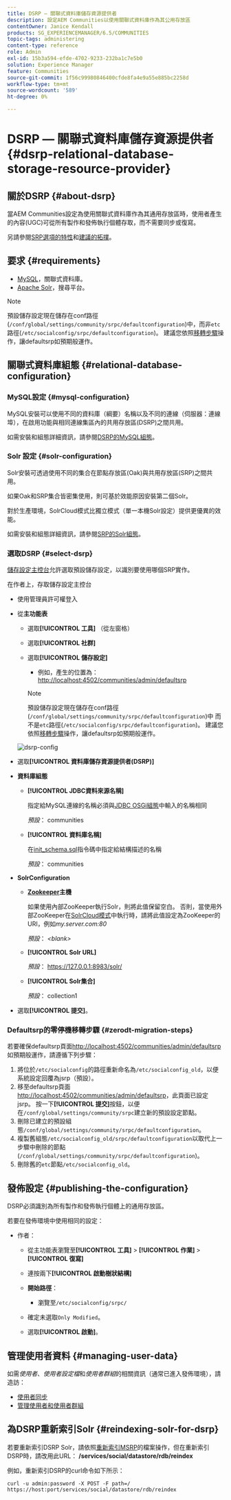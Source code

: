 ```yaml
---
title: DSRP — 關聯式資料庫儲存資源提供者
description: 設定AEM Communities以使用關聯式資料庫作為其公用存放區
contentOwner: Janice Kendall
products: SG_EXPERIENCEMANAGER/6.5/COMMUNITIES
topic-tags: administering
content-type: reference
role: Admin
exl-id: 15b3a594-efde-4702-9233-232ba1c7e5b0
solution: Experience Manager
feature: Communities
source-git-commit: 1f56c99980846400cfde8fa4e9a55e885bc2258d
workflow-type: tm+mt
source-wordcount: '589'
ht-degree: 0%

---
```


# DSRP — 關聯式資料庫儲存資源提供者 {#dsrp-relational-database-storage-resource-provider}

## 關於DSRP {#about-dsrp}

當AEM Communities設定為使用關聯式資料庫作為其通用存放區時，使用者產生的內容(UGC)可從所有製作和發佈執行個體存取，而不需要同步或復寫。

另請參閱[SRP選項的特性](working-with-srp.md#characteristics-of-srp-options)和[建議的拓撲](topologies.md)。

## 要求 {#requirements}

* [MySQL](#mysql-configuration)，關聯式資料庫。
* [Apache Solr](#solr-configuration)，搜尋平台。

>[!NOTE]
>
>預設儲存設定現在儲存在conf路徑(`/conf/global/settings/community/srpc/defaultconfiguration`)中，而非`etc`路徑(`/etc/socialconfig/srpc/defaultconfiguration`)。 建議您依照[移轉步驟](#zerodt-migration-steps)操作，讓defaultsrp如預期般運作。

## 關聯式資料庫組態 {#relational-database-configuration}

### MySQL設定 {#mysql-configuration}

MySQL安裝可以使用不同的資料庫（綱要）名稱以及不同的連線（伺服器：連線埠），在啟用功能與相同連線集區內的共用存放區(DSRP)之間共用。

如需安裝和組態詳細資訊，請參閱[DSRP的MySQL組態](dsrp-mysql.md)。

### Solr 設定 {#solr-configuration}

Solr安裝可透過使用不同的集合在節點存放區(Oak)與共用存放區(SRP)之間共用。

如果Oak和SRP集合皆密集使用，則可基於效能原因安裝第二個Solr。

對於生產環境，SolrCloud模式比獨立模式（單一本機Solr設定）提供更優異的效能。

如需安裝和組態詳細資訊，請參閱[SRP的Solr組態](solr.md)。

### 選取DSRP {#select-dsrp}

[儲存設定主控台](srp-config.md)允許選取預設儲存設定，以識別要使用哪個SRP實作。

在作者上，存取儲存設定主控台

* 使用管理員許可權登入
* 從&#x200B;**主功能表**

   * 選取&#x200B;**[!UICONTROL 工具]** （從左窗格）
   * 選取&#x200B;**[!UICONTROL 社群]**
   * 選取&#x200B;**[!UICONTROL 儲存設定]**

      * 例如，產生的位置為： [http://localhost:4502/communities/admin/defaultsrp](http://localhost:4502/communities/admin/defaultsrp)

     >[!NOTE]
     >
     >預設儲存設定現在儲存在conf路徑(`/conf/global/settings/community/srpc/defaultconfiguration`)中      而不是`etc`路徑(`/etc/socialconfig/srpc/defaultconfiguration`)。 建議您依照[移轉步驟](#zerodt-migration-steps)操作，讓defaultsrp如預期般運作。

  ![dsrp-config](assets/dsrp-config.png)

* 選取&#x200B;**[!UICONTROL 資料庫儲存資源提供者(DSRP)]**
* **資料庫組態**

   * **[!UICONTROL JDBC資料來源名稱]**

     指定給MySQL連線的名稱必須與[JDBC OSGi組態](dsrp-mysql.md#configurejdbcconnections)中輸入的名稱相同

     *預設*： communities

   * **[!UICONTROL 資料庫名稱]**

     在[init_schema.sql](dsrp-mysql.md#obtain-the-sql-script)指令碼中指定給結構描述的名稱

     *預設*： communities

* **SolrConfiguration**

   * **[Zookeeper](https://solr.apache.org/guide/6_6/using-zookeeper-to-manage-configuration-files.html)主機**

     如果使用內部ZooKeeper執行Solr，則將此值保留空白。 否則，當使用外部ZooKeeper在[SolrCloud模式](solr.md#solrcloud-mode)中執行時，請將此值設定為ZooKeeper的URI，例如&#x200B;*my.server.com:80*

     *預設*： *&lt;blank>*

   * **[!UICONTROL Solr URL]**

     *預設*： https://127.0.0.1:8983/solr/

   * **[!UICONTROL Solr集合]**

     *預設*： collection1

* 選取&#x200B;**[!UICONTROL 提交]**。

### Defaultsrp的零停機移轉步驟 {#zerodt-migration-steps}

若要確保defaultsrp頁面[http://localhost:4502/communities/admin/defaultsrp](http://localhost:4502/communities/admin/defaultsrp)如預期般運作，請遵循下列步驟：

1. 將位於`/etc/socialconfig`的路徑重新命名為`/etc/socialconfig_old`，以便系統設定回覆為jsrp（預設）。
1. 移至defaultsrp頁面[http://localhost:4502/communities/admin/defaultsrp](http://localhost:4502/communities/admin/defaultsrp)，此頁面已設定jsrp。 按一下&#x200B;**[!UICONTROL 提交]**&#x200B;按鈕，以便在`/conf/global/settings/community/srpc`建立新的預設設定節點。
1. 刪除已建立的預設組態`/conf/global/settings/community/srpc/defaultconfiguration`。
1. 複製舊組態`/etc/socialconfig_old/srpc/defaultconfiguration`以取代上一步驟中刪除的節點(`/conf/global/settings/community/srpc/defaultconfiguration`)。
1. 刪除舊的`etc`節點`/etc/socialconfig_old`。

## 發佈設定 {#publishing-the-configuration}

DSRP必須識別為所有製作和發佈執行個體上的通用存放區。

若要在發佈環境中使用相同的設定：

* 作者：

   * 從主功能表瀏覽至&#x200B;**[!UICONTROL 工具]** > **[!UICONTROL 作業]** > **[!UICONTROL 復寫]**
   * 連按兩下&#x200B;**[!UICONTROL 啟動樹狀結構]**
   * **開始路徑**：

      * 瀏覽至`/etc/socialconfig/srpc/`

   * 確定未選取`Only Modified`。
   * 選取&#x200B;**[!UICONTROL 啟動]**。

## 管理使用者資料 {#managing-user-data}

如需&#x200B;*使用者*、*使用者設定檔*&#x200B;和&#x200B;*使用者群組*&#x200B;的相關資訊（通常已進入發佈環境），請造訪：

* [使用者同步](sync.md)
* [管理使用者和使用者群組](users.md)

## 為DSRP重新索引Solr {#reindexing-solr-for-dsrp}

若要重新索引DSRP Solr，請依照[重新索引MSRP](msrp.md#msrp-reindex-tool)的檔案操作，但在重新索引DSRP時，請改用此URL： **/services/social/datastore/rdb/reindex**

例如，重新索引DSRP的curl命令如下所示：

```shell
curl -u admin:password -X POST -F path=/ https://host:port/services/social/datastore/rdb/reindex
```
